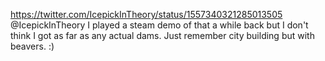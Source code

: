 https://twitter.com/IcepickInTheory/status/1557340321285013505 @IcepickInTheory I played a steam demo of that a while back but I don't think I got as far as any actual dams. Just remember city building but with beavers. :)